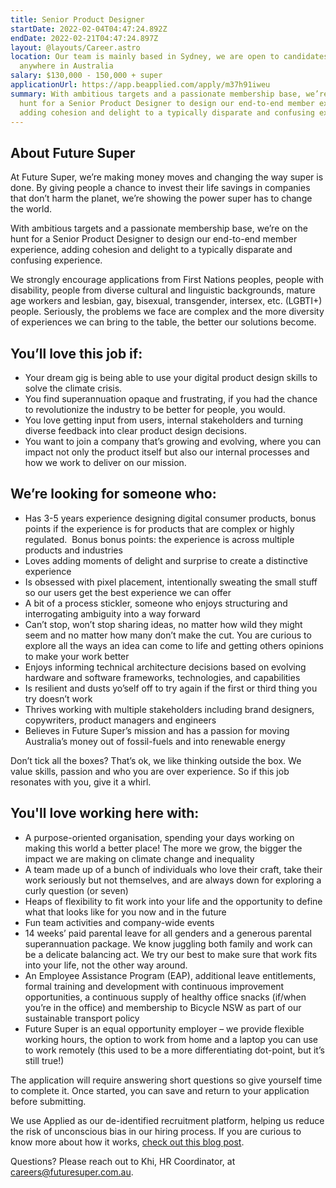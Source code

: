 ```yaml
---
title: Senior Product Designer
startDate: 2022-02-04T04:47:24.892Z
endDate: 2022-02-21T04:47:24.897Z
layout: @layouts/Career.astro
location: Our team is mainly based in Sydney, we are open to candidates from
  anywhere in Australia
salary: $130,000 - 150,000 + super
applicationUrl: https://app.beapplied.com/apply/m37h91iweu
summary: With ambitious targets and a passionate membership base, we’re on the
  hunt for a Senior Product Designer to design our end-to-end member experience,
  adding cohesion and delight to a typically disparate and confusing experience.
---
```


## About Future Super

At Future Super, we’re making money moves and changing the way super is done. By giving people a chance to invest their life savings in companies that don’t harm the planet, we’re showing the power super has to change the world.

With ambitious targets and a passionate membership base, we’re on the hunt for a Senior Product Designer to design our end-to-end member experience, adding cohesion and delight to a typically disparate and confusing experience.

We strongly encourage applications from First Nations peoples, people with disability, people from diverse cultural and linguistic backgrounds, mature age workers and lesbian, gay, bisexual, transgender, intersex, etc. (LGBTI+) people. Seriously, the problems we face are complex and the more diversity of experiences we can bring to the table, the better our solutions become.

## You’ll love this job if:

- Your dream gig is being able to use your digital product design skills to solve the climate crisis.
- You find superannuation opaque and frustrating, if you had the chance to revolutionize the industry to be better for people, you would.
- You love getting input from users, internal stakeholders and turning diverse feedback into clear product design decisions.
- You want to join a company that’s growing and evolving, where you can impact not only the product itself but also our internal processes and how we work to deliver on our mission.

## We’re looking for someone who:

- Has 3-5 years experience designing digital consumer products, bonus points if the experience is for products that are complex or highly regulated.  Bonus bonus points: the experience is across multiple products and industries
- Loves adding moments of delight and surprise to create a distinctive experience
- Is obsessed with pixel placement, intentionally sweating the small stuff so our users get the best experience we can offer
- A bit of a process stickler, someone who enjoys structuring and interrogating ambiguity into a way forward
- Can’t stop, won’t stop sharing ideas, no matter how wild they might seem and no matter how many don’t make the cut. You are curious to explore all the ways an idea can come to life and getting others opinions to make your work better
- Enjoys informing technical architecture decisions based on evolving hardware and software frameworks, technologies, and capabilities
- Is resilient and dusts yo’self off to try again if the first or third thing you try doesn’t work
- Thrives working with multiple stakeholders including brand designers, copywriters, product managers and engineers
- Believes in Future Super’s mission and has a passion for moving Australia’s money out of fossil-fuels and into renewable energy

Don’t tick all the boxes? That’s ok, we like thinking outside the box. We value skills, passion and who you are over experience. So if this job resonates with you, give it a whirl.

## You'll love working here with:

- A purpose-oriented organisation, spending your days working on making this world a better place! The more we grow, the bigger the impact we are making on climate change and inequality
- A team made up of a bunch of individuals who love their craft, take their work seriously but not themselves, and are always down for exploring a curly question (or seven)
- Heaps of flexibility to fit work into your life and the opportunity to define what that looks like for you now and in the future
- Fun team activities and company-wide events
- 14 weeks’ paid parental leave for all genders and a generous parental superannuation package. We know juggling both family and work can be a delicate balancing act. We try our best to make sure that work fits into your life, not the other way around.
- An Employee Assistance Program (EAP), additional leave entitlements, formal training and development with continuous improvement opportunities, a continuous supply of healthy office snacks (if/when you’re in the office) and membership to Bicycle NSW as part of our sustainable transport policy
- Future Super is an equal opportunity employer – we provide flexible working hours, the option to work from home and a laptop you can use to work remotely (this used to be a more differentiating dot-point, but it’s still true!)

The application will require answering short questions so give yourself time to complete it. Once started, you can save and return to your application before submitting.

We use Applied as our de-identified recruitment platform, helping us reduce the risk of unconscious bias in our hiring process. If you are curious to know more about how it works, [check out this blog post](https://www.linkedin.com/pulse/how-de-identified-recruitment-improving-diversity-our-veronica/?trackingId=0MnwcX%2BBRQSOTl0oogaIbA%3D%3D).

Questions? Please reach out to Khi, HR Coordinator, at careers@futuresuper.com.au.

